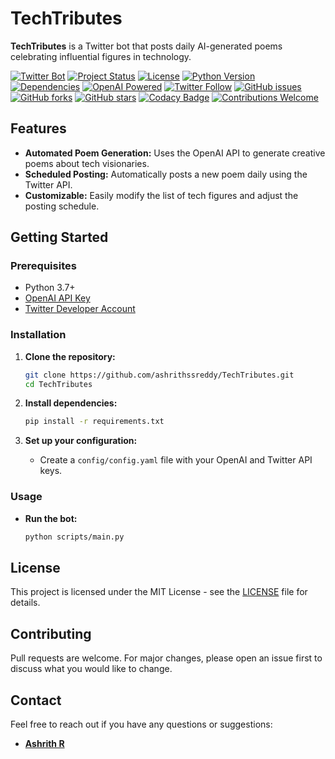 # TechTributes

**TechTributes** is a Twitter bot that posts daily AI-generated poems celebrating influential figures in technology.

[![Twitter Bot](https://img.shields.io/badge/Twitter%20Bot-Live-blue)](https://twitter.com/TechTributes)
[![Project Status](https://img.shields.io/badge/Project%20Status-In%20Progress-green)](https://github.com/ashrithssreddy/TechTributes)
[![License](https://img.shields.io/badge/License-MIT-blue.svg)](https://opensource.org/licenses/MIT)
[![Python Version](https://img.shields.io/badge/Python-3.7%2B-blue)](https://www.python.org/downloads/)
[![Dependencies](https://img.shields.io/badge/dependencies-up%20to%20date-brightgreen)](https://github.com/ashrithssreddy/TechTributes)
[![OpenAI Powered](https://img.shields.io/badge/OpenAI-Powered-blue)](https://openai.com/)
[![Twitter Follow](https://img.shields.io/twitter/follow/TechTributes?style=social)](https://twitter.com/TechTributes)
[![GitHub issues](https://img.shields.io/github/issues/ashrithssreddy/TechTributes)](https://github.com/ashrithssreddy/TechTributes/issues)
[![GitHub forks](https://img.shields.io/github/forks/ashrithssreddy/TechTributes)](https://github.com/ashrithssreddy/TechTributes/network)
[![GitHub stars](https://img.shields.io/github/stars/ashrithssreddy/TechTributes)](https://github.com/ashrithssreddy/TechTributes/stargazers)
[![Codacy Badge](https://app.codacy.com/project/badge/Grade/YOUR_PROJECT_ID)](https://www.codacy.com/gh/ashrithssreddy/TechTributes/dashboard?utm_source=github.com&amp;utm_medium=referral&amp;utm_content=ashrithssreddy/TechTributes&amp;utm_campaign=Badge_Grade)
[![Contributions Welcome](https://img.shields.io/badge/contributions-welcome-brightgreen.svg?style=flat)](https://github.com/ashrithssreddy/TechTributes/issues)


## Features

- **Automated Poem Generation:** Uses the OpenAI API to generate creative poems about tech visionaries.
- **Scheduled Posting:** Automatically posts a new poem daily using the Twitter API.
- **Customizable:** Easily modify the list of tech figures and adjust the posting schedule.

## Getting Started

### Prerequisites

- Python 3.7+
- [OpenAI API Key](https://beta.openai.com/signup/)
- [Twitter Developer Account](https://developer.twitter.com/en/apply-for-access)

### Installation

1. **Clone the repository:**
    ```bash
    git clone https://github.com/ashrithssreddy/TechTributes.git
    cd TechTributes
    ```

2. **Install dependencies:**
    ```bash
    pip install -r requirements.txt
    ```

3. **Set up your configuration:**
   - Create a `config/config.yaml` file with your OpenAI and Twitter API keys.

### Usage

- **Run the bot:**
    ```bash
    python scripts/main.py
    ```

## License

This project is licensed under the MIT License - see the [LICENSE](LICENSE) file for details.

## Contributing

Pull requests are welcome. For major changes, please open an issue first to discuss what you would like to change.

## Contact

Feel free to reach out if you have any questions or suggestions:
- **[Ashrith R](https://www.linkedin.com/in/ashrithssreddy/)**
